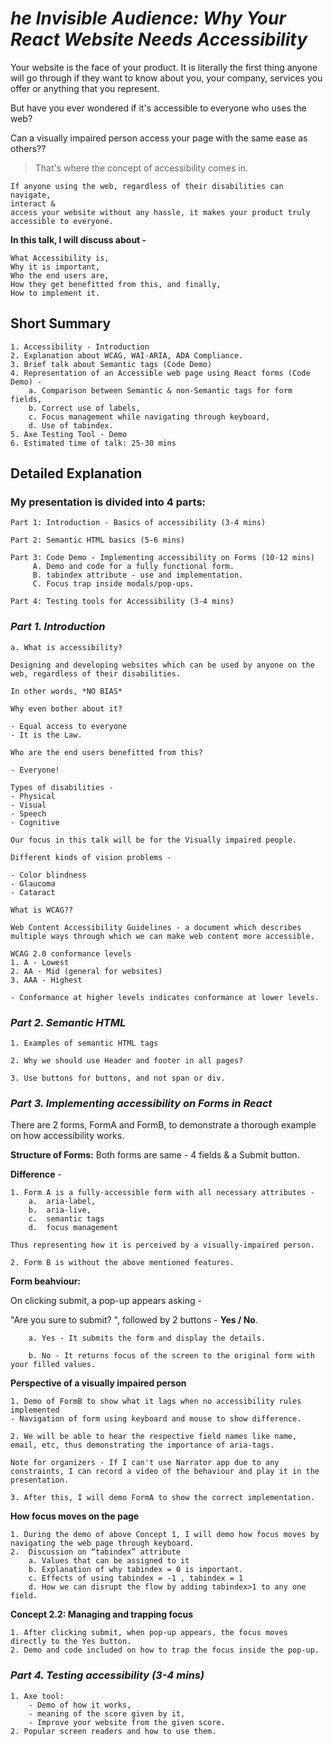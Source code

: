 # **_he Invisible Audience: Why Your React Website Needs Accessibility_**

Your website is the face of your product. It is literally the first thing anyone will go through if they want to know about you, your company, services you offer or anything that you represent.

But have you ever wondered if it's accessible to everyone who uses the web?

Can a visually impaired person access your page with the same ease as others??

> That's where the concept of accessibility comes in.

    If anyone using the web, regardless of their disabilities can 
    navigate, 
    interact & 
    access your website without any hassle, it makes your product truly accessible to everyone.

**In this talk, I will discuss about -**

    What Accessibility is,
    Why it is important,
    Who the end users are,
    How they get benefitted from this, and finally,
    How to implement it.

## **Short Summary**

    1. Accessibility - Introduction
    2. Explanation about WCAG, WAI-ARIA, ADA Compliance.
    3. Brief talk about Semantic tags (Code Demo)
    4. Representation of an Accessible web page using React forms (Code Demo) -
        a. Comparison between Semantic & non-Semantic tags for form fields,
        b. Correct use of labels,
        c. Focus management while navigating through keyboard,
        d. Use of tabindex.
    5. Axe Testing Tool - Demo
    6. Estimated time of talk: 25-30 mins

## **Detailed Explanation**

### My presentation is divided into 4 parts:

    Part 1: Introduction - Basics of accessibility (3-4 mins)

    Part 2: Semantic HTML basics (5-6 mins)

    Part 3: Code Demo - Implementing accessibility on Forms (10-12 mins)
         A. Demo and code for a fully functional form.
         B. tabindex attribute - use and implementation.
         C. Focus trap inside modals/pop-ups.

    Part 4: Testing tools for Accessibility (3-4 mins)

### **_Part 1. Introduction_**

    a. What is accessibility?

    Designing and developing websites which can be used by anyone on the web, regardless of their disabilities.

    In other words, *NO BIAS*

>

    Why even bother about it?

    - Equal access to everyone
    - It is the Law.

>

    Who are the end users benefitted from this?

    - Everyone!

>

    Types of disabilities -
    - Physical
    - Visual
    - Speech
    - Cognitive

    Our focus in this talk will be for the Visually impaired people.

>

    Different kinds of vision problems -

    - Color blindness
    - Glaucoma
    - Cataract

>

    What is WCAG??

    Web Content Accessibility Guidelines - a document which describes multiple ways through which we can make web content more accessible.

    WCAG 2.0 conformance levels
    1. A - Lowest
    2. AA - Mid (general for websites)
    3. AAA - Highest

    - Conformance at higher levels indicates conformance at lower levels.

### **_Part 2. Semantic HTML_**

    1. Examples of semantic HTML tags
    
    2. Why we should use Header and footer in all pages?

    3. Use buttons for buttons, and not span or div.

### **_Part 3. Implementing accessibility on Forms in React_**

There are 2 forms, FormA and FormB, to demonstrate a thorough example on how accessibility works.

**Structure of Forms:** Both forms are same - 4 fields & a Submit button.

**Difference** -

    1. Form A is a fully-accessible form with all necessary attributes -
        a.	aria-label,
        b.  aria-live,
        c.  semantic tags
        d.	focus management

    Thus representing how it is perceived by a visually-impaired person.

    2. Form B is without the above mentioned features.

**Form beahviour:**

On clicking submit, a pop-up appears asking - 

"Are you sure to submit? ", followed by 2 buttons - **Yes / No**.

    	a. Yes - It submits the form and display the details.

    	b. No - It returns focus of the screen to the original form with your filled values.

**Perspective of a visually impaired person** 

    1. Demo of FormB to show what it lags when no accessibility rules implemented 
    - Navigation of form using keyboard and mouse to show difference. 

    2. We will be able to hear the respective field names like name, email, etc, thus demonstrating the importance of aria-tags.

    Note for organizers - If I can't use Narrator app due to any constraints, I can record a video of the behaviour and play it in the presentation.

    3. After this, I will demo FormA to show the correct implementation.

**How focus moves on the page**

    1. During the demo of above Concept 1, I will demo how focus moves by navigating the web page through keyboard.
    2.  Discussion on “tabindex” attribute
    	a. Values that can be assigned to it
    	b. Explanation of why tabindex = 0 is important.
    	c. Effects of using tabindex = -1 , tabindex = 1
        d. How we can disrupt the flow by adding tabindex>1 to any one field.

**Concept 2.2: Managing and trapping focus**

    1. After clicking submit, when pop-up appears, the focus moves directly to the Yes button.
    2. Demo and code included on how to trap the focus inside the pop-up.


### **_Part 4. Testing accessibility (3-4 mins)_**

    1. Axe tool: 
        - Demo of how it works, 
        - meaning of the score given by it, 
        - Improve your website from the given score.
    2. Popular screen readers and how to use them.
